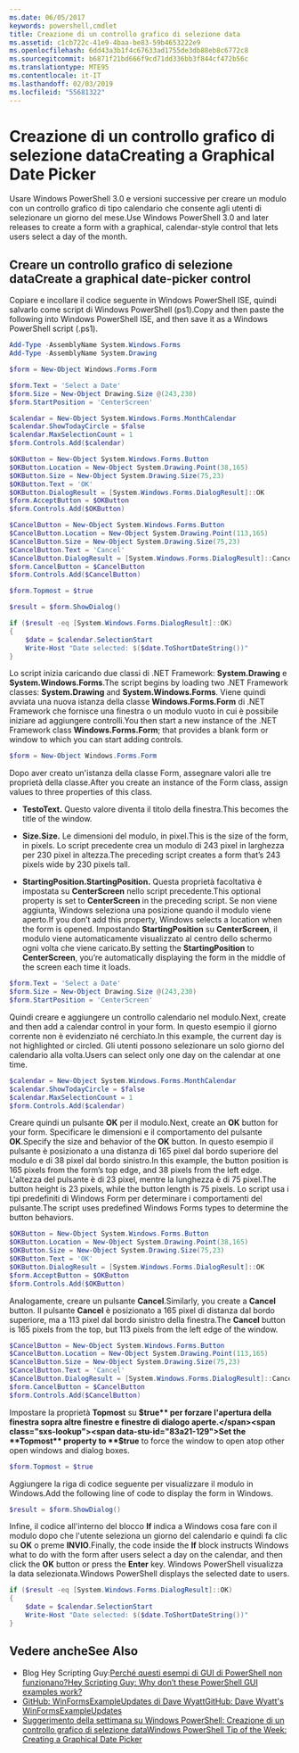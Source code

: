 ```yaml
---
ms.date: 06/05/2017
keywords: powershell,cmdlet
title: Creazione di un controllo grafico di selezione data
ms.assetid: c1cb722c-41e9-4baa-be83-59b4653222e9
ms.openlocfilehash: 6dd43a3b1f4c67633ad1755de3db88eb8c6772c8
ms.sourcegitcommit: b6871f21bd666f9cd71dd336bb3f844cf472b56c
ms.translationtype: MTE95
ms.contentlocale: it-IT
ms.lasthandoff: 02/03/2019
ms.locfileid: "55681322"
---
```

# <a name="creating-a-graphical-date-picker"></a><span data-ttu-id="83a21-103">Creazione di un controllo grafico di selezione data</span><span class="sxs-lookup"><span data-stu-id="83a21-103">Creating a Graphical Date Picker</span></span>

<span data-ttu-id="83a21-104">Usare Windows PowerShell 3.0 e versioni successive per creare un modulo con un controllo grafico di tipo calendario che consente agli utenti di selezionare un giorno del mese.</span><span class="sxs-lookup"><span data-stu-id="83a21-104">Use Windows PowerShell 3.0 and later releases to create a form with a graphical, calendar-style control that lets users select a day of the month.</span></span>

## <a name="create-a-graphical-date-picker-control"></a><span data-ttu-id="83a21-105">Creare un controllo grafico di selezione data</span><span class="sxs-lookup"><span data-stu-id="83a21-105">Create a graphical date-picker control</span></span>

<span data-ttu-id="83a21-106">Copiare e incollare il codice seguente in Windows PowerShell ISE, quindi salvarlo come script di Windows PowerShell (ps1).</span><span class="sxs-lookup"><span data-stu-id="83a21-106">Copy and then paste the following into Windows PowerShell ISE, and then save it as a Windows PowerShell script (.ps1).</span></span>

```powershell
Add-Type -AssemblyName System.Windows.Forms
Add-Type -AssemblyName System.Drawing

$form = New-Object Windows.Forms.Form

$form.Text = 'Select a Date'
$form.Size = New-Object Drawing.Size @(243,230)
$form.StartPosition = 'CenterScreen'

$calendar = New-Object System.Windows.Forms.MonthCalendar
$calendar.ShowTodayCircle = $false
$calendar.MaxSelectionCount = 1
$form.Controls.Add($calendar)

$OKButton = New-Object System.Windows.Forms.Button
$OKButton.Location = New-Object System.Drawing.Point(38,165)
$OKButton.Size = New-Object System.Drawing.Size(75,23)
$OKButton.Text = 'OK'
$OKButton.DialogResult = [System.Windows.Forms.DialogResult]::OK
$form.AcceptButton = $OKButton
$form.Controls.Add($OKButton)

$CancelButton = New-Object System.Windows.Forms.Button
$CancelButton.Location = New-Object System.Drawing.Point(113,165)
$CancelButton.Size = New-Object System.Drawing.Size(75,23)
$CancelButton.Text = 'Cancel'
$CancelButton.DialogResult = [System.Windows.Forms.DialogResult]::Cancel
$form.CancelButton = $CancelButton
$form.Controls.Add($CancelButton)

$form.Topmost = $true

$result = $form.ShowDialog()

if ($result -eq [System.Windows.Forms.DialogResult]::OK)
{
    $date = $calendar.SelectionStart
    Write-Host "Date selected: $($date.ToShortDateString())"
}
```

<span data-ttu-id="83a21-107">Lo script inizia caricando due classi di .NET Framework: **System.Drawing** e **System.Windows.Forms**.</span><span class="sxs-lookup"><span data-stu-id="83a21-107">The script begins by loading two .NET Framework classes: **System.Drawing** and **System.Windows.Forms**.</span></span> <span data-ttu-id="83a21-108">Viene quindi avviata una nuova istanza della classe **Windows.Forms.Form** di .NET Framework che fornisce una finestra o un modulo vuoto in cui è possibile iniziare ad aggiungere controlli.</span><span class="sxs-lookup"><span data-stu-id="83a21-108">You then start a new instance of the .NET Framework class **Windows.Forms.Form**; that provides a blank form or window to which you can start adding controls.</span></span>

```powershell
$form = New-Object Windows.Forms.Form
```

<span data-ttu-id="83a21-109">Dopo aver creato un'istanza della classe Form, assegnare valori alle tre proprietà della classe.</span><span class="sxs-lookup"><span data-stu-id="83a21-109">After you create an instance of the Form class, assign values to three properties of this class.</span></span>

- <span data-ttu-id="83a21-110">**Testo**</span><span class="sxs-lookup"><span data-stu-id="83a21-110">**Text.**</span></span> <span data-ttu-id="83a21-111">Questo valore diventa il titolo della finestra.</span><span class="sxs-lookup"><span data-stu-id="83a21-111">This becomes the title of the window.</span></span>

- <span data-ttu-id="83a21-112">**Size.**</span><span class="sxs-lookup"><span data-stu-id="83a21-112">**Size.**</span></span> <span data-ttu-id="83a21-113">Le dimensioni del modulo, in pixel.</span><span class="sxs-lookup"><span data-stu-id="83a21-113">This is the size of the form, in pixels.</span></span> <span data-ttu-id="83a21-114">Lo script precedente crea un modulo di 243 pixel in larghezza per 230 pixel in altezza.</span><span class="sxs-lookup"><span data-stu-id="83a21-114">The preceding script creates a form that’s 243 pixels wide by 230 pixels tall.</span></span>

- <span data-ttu-id="83a21-115">**StartingPosition.**</span><span class="sxs-lookup"><span data-stu-id="83a21-115">**StartingPosition.**</span></span> <span data-ttu-id="83a21-116">Questa proprietà facoltativa è impostata su **CenterScreen** nello script precedente.</span><span class="sxs-lookup"><span data-stu-id="83a21-116">This optional property is set to **CenterScreen** in the preceding script.</span></span> <span data-ttu-id="83a21-117">Se non viene aggiunta, Windows seleziona una posizione quando il modulo viene aperto.</span><span class="sxs-lookup"><span data-stu-id="83a21-117">If you don’t add this property, Windows selects a location when the form is opened.</span></span> <span data-ttu-id="83a21-118">Impostando **StartingPosition** su **CenterScreen**, il modulo viene automaticamente visualizzato al centro dello schermo ogni volta che viene caricato.</span><span class="sxs-lookup"><span data-stu-id="83a21-118">By setting the **StartingPosition** to **CenterScreen**, you’re automatically displaying the form in the middle of the screen each time it loads.</span></span>

```powershell
$form.Text = 'Select a Date'
$form.Size = New-Object Drawing.Size @(243,230)
$form.StartPosition = 'CenterScreen'
```

<span data-ttu-id="83a21-119">Quindi creare e aggiungere un controllo calendario nel modulo.</span><span class="sxs-lookup"><span data-stu-id="83a21-119">Next, create and then add a calendar control in your form.</span></span> <span data-ttu-id="83a21-120">In questo esempio il giorno corrente non è evidenziato né cerchiato.</span><span class="sxs-lookup"><span data-stu-id="83a21-120">In this example, the current day is not highlighted or circled.</span></span> <span data-ttu-id="83a21-121">Gli utenti possono selezionare un solo giorno del calendario alla volta.</span><span class="sxs-lookup"><span data-stu-id="83a21-121">Users can select only one day on the calendar at one time.</span></span>

```powershell
$calendar = New-Object System.Windows.Forms.MonthCalendar
$calendar.ShowTodayCircle = $false
$calendar.MaxSelectionCount = 1
$form.Controls.Add($calendar)
```

<span data-ttu-id="83a21-122">Creare quindi un pulsante **OK** per il modulo.</span><span class="sxs-lookup"><span data-stu-id="83a21-122">Next, create an **OK** button for your form.</span></span> <span data-ttu-id="83a21-123">Specificare le dimensioni e il comportamento del pulsante **OK**.</span><span class="sxs-lookup"><span data-stu-id="83a21-123">Specify the size and behavior of the **OK** button.</span></span> <span data-ttu-id="83a21-124">In questo esempio il pulsante è posizionato a una distanza di 165 pixel dal bordo superiore del modulo e di 38 pixel dal bordo sinistro.</span><span class="sxs-lookup"><span data-stu-id="83a21-124">In this example, the button position is 165 pixels from the form’s top edge, and 38 pixels from the left edge.</span></span> <span data-ttu-id="83a21-125">L'altezza del pulsante è di 23 pixel, mentre la lunghezza è di 75 pixel.</span><span class="sxs-lookup"><span data-stu-id="83a21-125">The button height is 23 pixels, while the button length is 75 pixels.</span></span> <span data-ttu-id="83a21-126">Lo script usa i tipi predefiniti di Windows Form per determinare i comportamenti del pulsante.</span><span class="sxs-lookup"><span data-stu-id="83a21-126">The script uses predefined Windows Forms types to determine the button behaviors.</span></span>

```powershell
$OKButton = New-Object System.Windows.Forms.Button
$OKButton.Location = New-Object System.Drawing.Point(38,165)
$OKButton.Size = New-Object System.Drawing.Size(75,23)
$OKButton.Text = 'OK'
$OKButton.DialogResult = [System.Windows.Forms.DialogResult]::OK
$form.AcceptButton = $OKButton
$form.Controls.Add($OKButton)
```

<span data-ttu-id="83a21-127">Analogamente, creare un pulsante **Cancel**.</span><span class="sxs-lookup"><span data-stu-id="83a21-127">Similarly, you create a **Cancel** button.</span></span> <span data-ttu-id="83a21-128">Il pulsante **Cancel** è posizionato a 165 pixel di distanza dal bordo superiore, ma a 113 pixel dal bordo sinistro della finestra.</span><span class="sxs-lookup"><span data-stu-id="83a21-128">The **Cancel** button is 165 pixels from the top, but 113 pixels from the left edge of the window.</span></span>

```powershell
$CancelButton = New-Object System.Windows.Forms.Button
$CancelButton.Location = New-Object System.Drawing.Point(113,165)
$CancelButton.Size = New-Object System.Drawing.Size(75,23)
$CancelButton.Text = 'Cancel'
$CancelButton.DialogResult = [System.Windows.Forms.DialogResult]::Cancel
$form.CancelButton = $CancelButton
$form.Controls.Add($CancelButton)
```

<span data-ttu-id="83a21-129">Impostare la proprietà **Topmost** su **$true** per forzare l'apertura della finestra sopra altre finestre e finestre di dialogo aperte.</span><span class="sxs-lookup"><span data-stu-id="83a21-129">Set the **Topmost** property to **$true** to force the window to open atop other open windows and dialog boxes.</span></span>

```powershell
$form.Topmost = $true
```

<span data-ttu-id="83a21-130">Aggiungere la riga di codice seguente per visualizzare il modulo in Windows.</span><span class="sxs-lookup"><span data-stu-id="83a21-130">Add the following line of code to display the form in Windows.</span></span>

```powershell
$result = $form.ShowDialog()
```

<span data-ttu-id="83a21-131">Infine, il codice all'interno del blocco **If** indica a Windows cosa fare con il modulo dopo che l'utente seleziona un giorno del calendario e quindi fa clic su **OK** o preme **INVIO**.</span><span class="sxs-lookup"><span data-stu-id="83a21-131">Finally, the code inside the **If** block instructs Windows what to do with the form after users select a day on the calendar, and then click the **OK** button or press the **Enter** key.</span></span> <span data-ttu-id="83a21-132">Windows PowerShell visualizza la data selezionata.</span><span class="sxs-lookup"><span data-stu-id="83a21-132">Windows PowerShell displays the selected date to users.</span></span>

```powershell
if ($result -eq [System.Windows.Forms.DialogResult]::OK)
{
    $date = $calendar.SelectionStart
    Write-Host "Date selected: $($date.ToShortDateString())"
}
```

## <a name="see-also"></a><span data-ttu-id="83a21-133">Vedere anche</span><span class="sxs-lookup"><span data-stu-id="83a21-133">See Also</span></span>

- <span data-ttu-id="83a21-134">Blog Hey Scripting Guy:[Perché questi esempi di GUI di PowerShell non funzionano?](https://go.microsoft.com/fwlink/?LinkId=506644)</span><span class="sxs-lookup"><span data-stu-id="83a21-134">[Hey Scripting Guy:  Why don’t these PowerShell GUI examples work?](https://go.microsoft.com/fwlink/?LinkId=506644)</span></span>
- [<span data-ttu-id="83a21-135">GitHub: WinFormsExampleUpdates di Dave Wyatt</span><span class="sxs-lookup"><span data-stu-id="83a21-135">GitHub: Dave Wyatt's WinFormsExampleUpdates</span></span>](https://github.com/dlwyatt/WinFormsExampleUpdates)
- [<span data-ttu-id="83a21-136">Suggerimento della settimana su Windows PowerShell: Creazione di un controllo grafico di selezione data</span><span class="sxs-lookup"><span data-stu-id="83a21-136">Windows PowerShell Tip of the Week:  Creating a Graphical Date Picker</span></span>](https://technet.microsoft.com/library/ff730942.aspx)